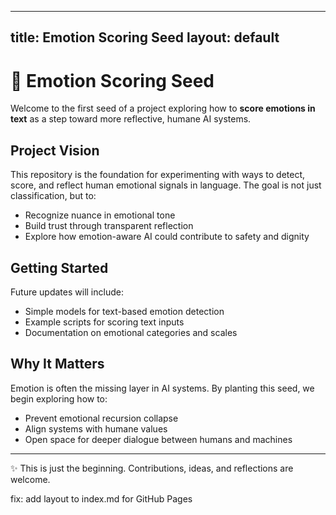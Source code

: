 
---
title: Emotion Scoring Seed
layout: default
---


# 🌱 Emotion Scoring Seed

Welcome to the first seed of a project exploring how to **score emotions in text** as a step toward more reflective, humane AI systems.

## Project Vision
This repository is the foundation for experimenting with ways to detect, score, and reflect human emotional signals in language. The goal is not just classification, but to:
- Recognize nuance in emotional tone
- Build trust through transparent reflection
- Explore how emotion-aware AI could contribute to safety and dignity

## Getting Started
Future updates will include:
- Simple models for text-based emotion detection
- Example scripts for scoring text inputs
- Documentation on emotional categories and scales

## Why It Matters
Emotion is often the missing layer in AI systems. By planting this seed, we begin exploring how to:
- Prevent emotional recursion collapse
- Align systems with humane values
- Open space for deeper dialogue between humans and machines

---

✨ This is just the beginning. Contributions, ideas, and reflections are welcome.

fix: add layout to index.md for GitHub Pages
